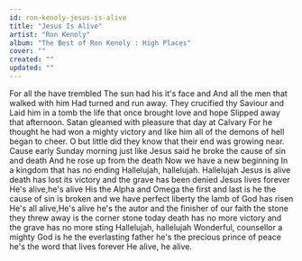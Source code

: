 ```yaml
---
id: ron-kenoly-jesus-is-alive
title: "Jesus Is Alive"
artist: "Ron Kenoly"
album: "The Best of Ron Kenoly : High Places"
cover: ""
created: ""
updated: ""
---
```


For all the have trembled
The sun had his it's face and
And all the men that walked with him
Had turned and run away.
They crucified thy Saviour and
Laid him in a tomb
the life that once brought love and hope
Slipped away that afternoon.
Satan gleamed
with pleasure that day at Calvary
For he thought he had won a mighty victory and like him all of the demons of hell began to cheer.
O but little did they know that their end was growing near.
Cause early  Sunday morning
just like Jesus said
he broke the cause of sin and death
And he rose up from the death
Now we have a new beginning
In a kingdom that has no ending
Hallelujah, hallelujah.
Hallelujah Jesus is alive
death has lost its victory
and the grave has been denied
Jesus lives forever
He's alive,he's alive
His the Alpha and Omega
the first and last is he
the cause of sin is broken
and we have perfect liberty
the lamb of God has risen
He's all alive,He's alive
 he's the autor and the finisher of our faith
the stone they threw away is the corner stone today
death has no more victory
 and the grave has no more sting
Hallelujah, hallelujah
Wonderful, counsellor
a mighty God is he
the everlasting father
he's the precious prince of peace
he's the word that lives forever
He alive, he alive.